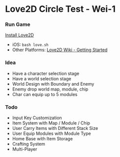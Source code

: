 # Love2D Circle Test - Wei-1

### Run Game

[Install Love2D](https://love2d.org/#download)

 - iOS: `bash love.sh`
 - Other Platforms: [Love2D Wiki - Getting Started](https://love2d.org/wiki/Getting_Started)

### Idea

 - Have a character selection stage
 - Have a world selection stage
 - World Design with Boundary and Enemy
 - Enemy drop world map, module, chip
 - Char can equip up to 5 modules

### Todo

 - Input Key Customization
 - Item System with Map / Module / Chip
 - User Carry Items with Different Stack Size
 - User Equip Modules with Module Type
 - Home Base with Item Storage
 - Crafting System
 - Multi-Player
